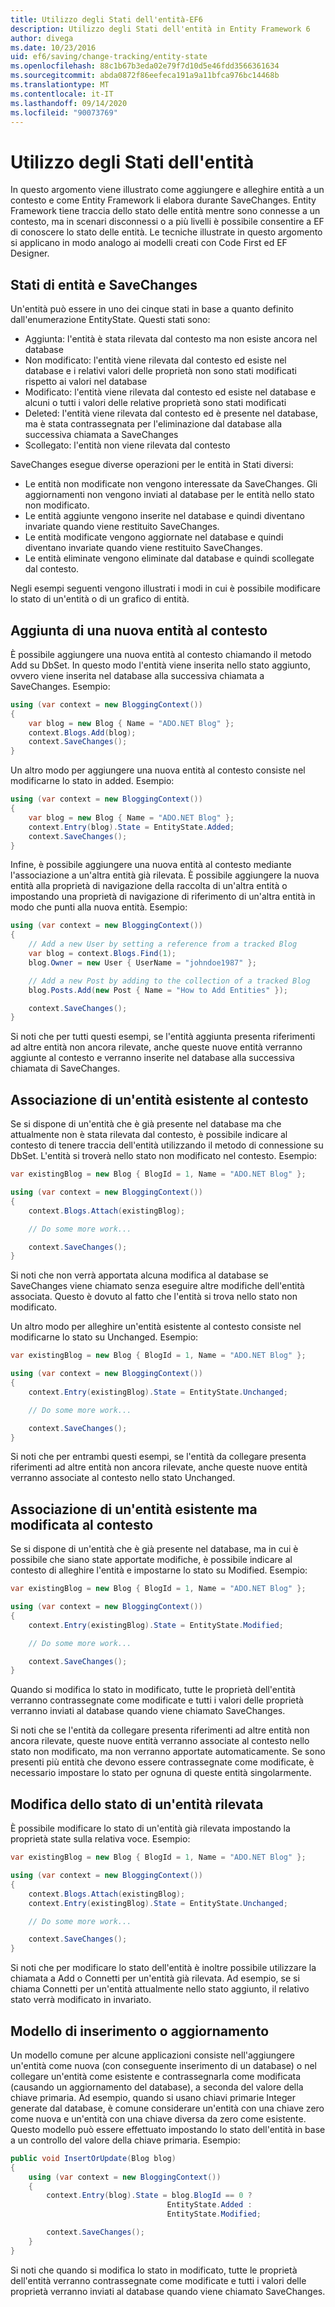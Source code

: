 ```yaml
---
title: Utilizzo degli Stati dell'entità-EF6
description: Utilizzo degli Stati dell'entità in Entity Framework 6
author: divega
ms.date: 10/23/2016
uid: ef6/saving/change-tracking/entity-state
ms.openlocfilehash: 88c1b67b3eda02e79f7d10d5e46fdd3566361634
ms.sourcegitcommit: abda0872f86eefeca191a9a11bfca976bc14468b
ms.translationtype: MT
ms.contentlocale: it-IT
ms.lasthandoff: 09/14/2020
ms.locfileid: "90073769"
---
```

# <a name="working-with-entity-states"></a>Utilizzo degli Stati dell'entità
In questo argomento viene illustrato come aggiungere e alleghire entità a un contesto e come Entity Framework li elabora durante SaveChanges.
Entity Framework tiene traccia dello stato delle entità mentre sono connesse a un contesto, ma in scenari disconnessi o a più livelli è possibile consentire a EF di conoscere lo stato delle entità.
Le tecniche illustrate in questo argomento si applicano in modo analogo ai modelli creati con Code First ed EF Designer.  

## <a name="entity-states-and-savechanges"></a>Stati di entità e SaveChanges

Un'entità può essere in uno dei cinque stati in base a quanto definito dall'enumerazione EntityState. Questi stati sono:  

- Aggiunta: l'entità è stata rilevata dal contesto ma non esiste ancora nel database  
- Non modificato: l'entità viene rilevata dal contesto ed esiste nel database e i relativi valori delle proprietà non sono stati modificati rispetto ai valori nel database  
- Modificato: l'entità viene rilevata dal contesto ed esiste nel database e alcuni o tutti i valori delle relative proprietà sono stati modificati  
- Deleted: l'entità viene rilevata dal contesto ed è presente nel database, ma è stata contrassegnata per l'eliminazione dal database alla successiva chiamata a SaveChanges  
- Scollegato: l'entità non viene rilevata dal contesto  

SaveChanges esegue diverse operazioni per le entità in Stati diversi:  

- Le entità non modificate non vengono interessate da SaveChanges. Gli aggiornamenti non vengono inviati al database per le entità nello stato non modificato.  
- Le entità aggiunte vengono inserite nel database e quindi diventano invariate quando viene restituito SaveChanges.  
- Le entità modificate vengono aggiornate nel database e quindi diventano invariate quando viene restituito SaveChanges.  
- Le entità eliminate vengono eliminate dal database e quindi scollegate dal contesto.  

Negli esempi seguenti vengono illustrati i modi in cui è possibile modificare lo stato di un'entità o di un grafico di entità.  

## <a name="adding-a-new-entity-to-the-context"></a>Aggiunta di una nuova entità al contesto  

È possibile aggiungere una nuova entità al contesto chiamando il metodo Add su DbSet.
In questo modo l'entità viene inserita nello stato aggiunto, ovvero viene inserita nel database alla successiva chiamata a SaveChanges.
Esempio:  

``` csharp
using (var context = new BloggingContext())
{
    var blog = new Blog { Name = "ADO.NET Blog" };
    context.Blogs.Add(blog);
    context.SaveChanges();
}
```  

Un altro modo per aggiungere una nuova entità al contesto consiste nel modificarne lo stato in added. Esempio:  

``` csharp
using (var context = new BloggingContext())
{
    var blog = new Blog { Name = "ADO.NET Blog" };
    context.Entry(blog).State = EntityState.Added;
    context.SaveChanges();
}
```  

Infine, è possibile aggiungere una nuova entità al contesto mediante l'associazione a un'altra entità già rilevata.
È possibile aggiungere la nuova entità alla proprietà di navigazione della raccolta di un'altra entità o impostando una proprietà di navigazione di riferimento di un'altra entità in modo che punti alla nuova entità. Esempio:  

``` csharp
using (var context = new BloggingContext())
{
    // Add a new User by setting a reference from a tracked Blog
    var blog = context.Blogs.Find(1);
    blog.Owner = new User { UserName = "johndoe1987" };

    // Add a new Post by adding to the collection of a tracked Blog
    blog.Posts.Add(new Post { Name = "How to Add Entities" });

    context.SaveChanges();
}
```  

Si noti che per tutti questi esempi, se l'entità aggiunta presenta riferimenti ad altre entità non ancora rilevate, anche queste nuove entità verranno aggiunte al contesto e verranno inserite nel database alla successiva chiamata di SaveChanges.  

## <a name="attaching-an-existing-entity-to-the-context"></a>Associazione di un'entità esistente al contesto  

Se si dispone di un'entità che è già presente nel database ma che attualmente non è stata rilevata dal contesto, è possibile indicare al contesto di tenere traccia dell'entità utilizzando il metodo di connessione su DbSet. L'entità si troverà nello stato non modificato nel contesto. Esempio:  

``` csharp
var existingBlog = new Blog { BlogId = 1, Name = "ADO.NET Blog" };

using (var context = new BloggingContext())
{
    context.Blogs.Attach(existingBlog);

    // Do some more work...  

    context.SaveChanges();
}
```  

Si noti che non verrà apportata alcuna modifica al database se SaveChanges viene chiamato senza eseguire altre modifiche dell'entità associata. Questo è dovuto al fatto che l'entità si trova nello stato non modificato.  

Un altro modo per alleghire un'entità esistente al contesto consiste nel modificarne lo stato su Unchanged. Esempio:  

``` csharp
var existingBlog = new Blog { BlogId = 1, Name = "ADO.NET Blog" };

using (var context = new BloggingContext())
{
    context.Entry(existingBlog).State = EntityState.Unchanged;

    // Do some more work...  

    context.SaveChanges();
}
```  

Si noti che per entrambi questi esempi, se l'entità da collegare presenta riferimenti ad altre entità non ancora rilevate, anche queste nuove entità verranno associate al contesto nello stato Unchanged.  

## <a name="attaching-an-existing-but-modified-entity-to-the-context"></a>Associazione di un'entità esistente ma modificata al contesto  

Se si dispone di un'entità che è già presente nel database, ma in cui è possibile che siano state apportate modifiche, è possibile indicare al contesto di alleghire l'entità e impostarne lo stato su Modified.
Esempio:  

``` csharp
var existingBlog = new Blog { BlogId = 1, Name = "ADO.NET Blog" };

using (var context = new BloggingContext())
{
    context.Entry(existingBlog).State = EntityState.Modified;

    // Do some more work...  

    context.SaveChanges();
}
```  

Quando si modifica lo stato in modificato, tutte le proprietà dell'entità verranno contrassegnate come modificate e tutti i valori delle proprietà verranno inviati al database quando viene chiamato SaveChanges.  

Si noti che se l'entità da collegare presenta riferimenti ad altre entità non ancora rilevate, queste nuove entità verranno associate al contesto nello stato non modificato, ma non verranno apportate automaticamente.
Se sono presenti più entità che devono essere contrassegnate come modificate, è necessario impostare lo stato per ognuna di queste entità singolarmente.  

## <a name="changing-the-state-of-a-tracked-entity"></a>Modifica dello stato di un'entità rilevata  

È possibile modificare lo stato di un'entità già rilevata impostando la proprietà state sulla relativa voce. Esempio:  

``` csharp
var existingBlog = new Blog { BlogId = 1, Name = "ADO.NET Blog" };

using (var context = new BloggingContext())
{
    context.Blogs.Attach(existingBlog);
    context.Entry(existingBlog).State = EntityState.Unchanged;

    // Do some more work...  

    context.SaveChanges();
}
```  

Si noti che per modificare lo stato dell'entità è inoltre possibile utilizzare la chiamata a Add o Connetti per un'entità già rilevata. Ad esempio, se si chiama Connetti per un'entità attualmente nello stato aggiunto, il relativo stato verrà modificato in invariato.  

## <a name="insert-or-update-pattern"></a>Modello di inserimento o aggiornamento  

Un modello comune per alcune applicazioni consiste nell'aggiungere un'entità come nuova (con conseguente inserimento di un database) o nel collegare un'entità come esistente e contrassegnarla come modificata (causando un aggiornamento del database), a seconda del valore della chiave primaria.
Ad esempio, quando si usano chiavi primarie Integer generate dal database, è comune considerare un'entità con una chiave zero come nuova e un'entità con una chiave diversa da zero come esistente.
Questo modello può essere effettuato impostando lo stato dell'entità in base a un controllo del valore della chiave primaria. Esempio:  

``` csharp
public void InsertOrUpdate(Blog blog)
{
    using (var context = new BloggingContext())
    {
        context.Entry(blog).State = blog.BlogId == 0 ?
                                   EntityState.Added :
                                   EntityState.Modified;

        context.SaveChanges();
    }
}
```  

Si noti che quando si modifica lo stato in modificato, tutte le proprietà dell'entità verranno contrassegnate come modificate e tutti i valori delle proprietà verranno inviati al database quando viene chiamato SaveChanges.  
